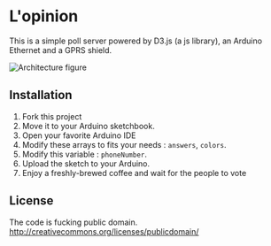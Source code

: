 L'opinion
=========
This is a simple poll server powered by D3.js (a js library), an  Arduino Ethernet and a GPRS shield.

![Architecture figure](bgaultier.github.com/lopinion/lopinion.svg)

Installation
------------

1. Fork this project
1. Move it to your Arduino sketchbook.
1. Open your favorite Arduino IDE
1. Modify these arrays to fits your needs : `answers`, `colors`.
1. Modify this variable : `phoneNumber`.
1. Upload the sketch to your Arduino.
1. Enjoy a freshly-brewed coffee and wait for the people to vote

License
-------

The code is fucking public domain.
http://creativecommons.org/licenses/publicdomain/
